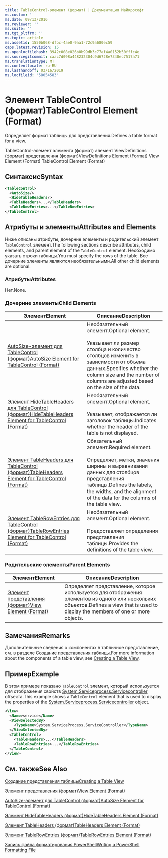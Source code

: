 ```yaml
---
title: TableControl-элемент (формат) | Документация Майкрософт
ms.custom: ''
ms.date: 09/13/2016
ms.reviewer: ''
ms.suite: ''
ms.tgt_pltfrm: ''
ms.topic: article
ms.assetid: 1550b068-dfbc-4ae0-9aa1-72c9a680ec59
caps.latest.revision: 15
ms.openlocfilehash: 3942c008e026b0b99db3c77af4a0152b50fffc4e
ms.sourcegitcommit: caac7d098a448232304c9d6728e7340ec7517a71
ms.translationtype: MT
ms.contentlocale: ru-RU
ms.lasthandoff: 03/16/2019
ms.locfileid: "58054583"
---
```

# <a name="tablecontrol-element-format"></a><span data-ttu-id="e7f2c-102">Элемент TableControl (формат)</span><span class="sxs-lookup"><span data-stu-id="e7f2c-102">TableControl Element (Format)</span></span>

<span data-ttu-id="e7f2c-103">Определяет формат таблицы для представления.</span><span class="sxs-lookup"><span data-stu-id="e7f2c-103">Defines a table format for a view.</span></span>

<span data-ttu-id="e7f2c-104">TableControl-элемент элемента (формат) элемент ViewDefinitions (формат) представления (формат)</span><span class="sxs-lookup"><span data-stu-id="e7f2c-104">ViewDefinitions Element (Format) View Element (Format) TableControl Element (Format)</span></span>

## <a name="syntax"></a><span data-ttu-id="e7f2c-105">Синтаксис</span><span class="sxs-lookup"><span data-stu-id="e7f2c-105">Syntax</span></span>

```xml
<TableControl>
  <AutoSize/>
  <HideTableHeaders/>
  <TableHeaders>...</TableHeaders>
  <TableRowEntries>...</TableRowEntries>
</TableControl>

```

## <a name="attributes-and-elements"></a><span data-ttu-id="e7f2c-106">Атрибуты и элементы</span><span class="sxs-lookup"><span data-stu-id="e7f2c-106">Attributes and Elements</span></span>

<span data-ttu-id="e7f2c-107">Ниже описаны атрибуты, дочерние элементы и родительский элемент `TableControl` элемент.</span><span class="sxs-lookup"><span data-stu-id="e7f2c-107">The following sections describe attributes, child elements, and parent element of the `TableControl` element.</span></span> <span data-ttu-id="e7f2c-108">Необходимо указать строки таблицы.</span><span class="sxs-lookup"><span data-stu-id="e7f2c-108">You must specify the rows of the table.</span></span> <span data-ttu-id="e7f2c-109">Все дочерние элементы являются необязательными.</span><span class="sxs-lookup"><span data-stu-id="e7f2c-109">All other child elements are optional.</span></span>

### <a name="attributes"></a><span data-ttu-id="e7f2c-110">Атрибуты</span><span class="sxs-lookup"><span data-stu-id="e7f2c-110">Attributes</span></span>

<span data-ttu-id="e7f2c-111">Нет.</span><span class="sxs-lookup"><span data-stu-id="e7f2c-111">None.</span></span>

### <a name="child-elements"></a><span data-ttu-id="e7f2c-112">Дочерние элементы</span><span class="sxs-lookup"><span data-stu-id="e7f2c-112">Child Elements</span></span>

|<span data-ttu-id="e7f2c-113">Элемент</span><span class="sxs-lookup"><span data-stu-id="e7f2c-113">Element</span></span>|<span data-ttu-id="e7f2c-114">Описание</span><span class="sxs-lookup"><span data-stu-id="e7f2c-114">Description</span></span>|
|-------------|-----------------|
|[<span data-ttu-id="e7f2c-115">AutoSize-элемент для TableControl (формат)</span><span class="sxs-lookup"><span data-stu-id="e7f2c-115">AutoSize Element for TableControl (Format)</span></span>](./autosize-element-for-tablecontrol-format.md)|<span data-ttu-id="e7f2c-116">Необязательный элемент.</span><span class="sxs-lookup"><span data-stu-id="e7f2c-116">Optional element.</span></span><br /><br /> <span data-ttu-id="e7f2c-117">Указывает ли размер столбца и количество столбцов изменить в зависимости от объема данных.</span><span class="sxs-lookup"><span data-stu-id="e7f2c-117">Specifies whether the column size and the number of columns are adjusted based on the size of the data.</span></span>|
|[<span data-ttu-id="e7f2c-118">Элемент HideTableHeaders для TableControl (формат)</span><span class="sxs-lookup"><span data-stu-id="e7f2c-118">HideTableHeaders Element for TableControl (Format)</span></span>](./hidetableheaders-element-format.md)|<span data-ttu-id="e7f2c-119">Необязательный элемент.</span><span class="sxs-lookup"><span data-stu-id="e7f2c-119">Optional element.</span></span><br /><br /> <span data-ttu-id="e7f2c-120">Указывает, отображается ли заголовок таблицы.</span><span class="sxs-lookup"><span data-stu-id="e7f2c-120">Indicates whether the header of the table is not displayed.</span></span>|
|[<span data-ttu-id="e7f2c-121">Элемент TableHeaders для TableControl (формат)</span><span class="sxs-lookup"><span data-stu-id="e7f2c-121">TableHeaders Element for TableControl (Format)</span></span>](./tableheaders-element-format.md)|<span data-ttu-id="e7f2c-122">Обязательный элемент.</span><span class="sxs-lookup"><span data-stu-id="e7f2c-122">Required element.</span></span><br /><br /> <span data-ttu-id="e7f2c-123">Определяет, метки, значения ширины и выравнивания данных для столбцов представления таблицы.</span><span class="sxs-lookup"><span data-stu-id="e7f2c-123">Defines the labels, the widths, and the alignment of the data for the columns of the table view.</span></span>|
|[<span data-ttu-id="e7f2c-124">Элемент TableRowEntries для TableControl (формат)</span><span class="sxs-lookup"><span data-stu-id="e7f2c-124">TableRowEntries Element for TableControl (Format)</span></span>](./tablerowentries-element-for-tablecontrol-format.md)|<span data-ttu-id="e7f2c-125">Необязательный элемент.</span><span class="sxs-lookup"><span data-stu-id="e7f2c-125">Optional element.</span></span><br /><br /> <span data-ttu-id="e7f2c-126">Предоставляет определения представления таблицы.</span><span class="sxs-lookup"><span data-stu-id="e7f2c-126">Provides the definitions of the table view.</span></span>|

### <a name="parent-elements"></a><span data-ttu-id="e7f2c-127">Родительские элементы</span><span class="sxs-lookup"><span data-stu-id="e7f2c-127">Parent Elements</span></span>

|<span data-ttu-id="e7f2c-128">Элемент</span><span class="sxs-lookup"><span data-stu-id="e7f2c-128">Element</span></span>|<span data-ttu-id="e7f2c-129">Описание</span><span class="sxs-lookup"><span data-stu-id="e7f2c-129">Description</span></span>|
|-------------|-----------------|
|[<span data-ttu-id="e7f2c-130">Элемент представления (формат)</span><span class="sxs-lookup"><span data-stu-id="e7f2c-130">View Element (Format)</span></span>](./view-element-format.md)|<span data-ttu-id="e7f2c-131">Определяет представление, которое используется для отображения элементов из одного или нескольких объектов.</span><span class="sxs-lookup"><span data-stu-id="e7f2c-131">Defines a view that is used to display the members of one or more objects.</span></span>|

## <a name="remarks"></a><span data-ttu-id="e7f2c-132">Замечания</span><span class="sxs-lookup"><span data-stu-id="e7f2c-132">Remarks</span></span>

<span data-ttu-id="e7f2c-133">Дополнительные сведения о компонентах в табличное представление, см. в разделе [Создание представления таблицы](./creating-a-table-view.md).</span><span class="sxs-lookup"><span data-stu-id="e7f2c-133">For more information about the components of a table view, see [Creating a Table View](./creating-a-table-view.md).</span></span>

## <a name="example"></a><span data-ttu-id="e7f2c-134">Пример</span><span class="sxs-lookup"><span data-stu-id="e7f2c-134">Example</span></span>

<span data-ttu-id="e7f2c-135">В этом примере показано `TableControl` элемент, который используется для отображения свойств [System.Serviceprocess.Servicecontroller](/dotnet/api/System.ServiceProcess.ServiceController) объекта.</span><span class="sxs-lookup"><span data-stu-id="e7f2c-135">This example shows a `TableControl` element that is used to display the properties of the [System.Serviceprocess.Servicecontroller](/dotnet/api/System.ServiceProcess.ServiceController) object.</span></span>

```xml
<View>
  <Name>service</Name>
  <ViewSelectedBy>
    <TypeName>System.ServiceProcess.ServiceController</TypeName>
  </ViewSelectedBy>
  <TableControl>
    <TableHeaders>...</TableHeaders>
    <TableRowEntries>...</TableRowEntries>
  </TableControl>
</View>

```

## <a name="see-also"></a><span data-ttu-id="e7f2c-136">См. также</span><span class="sxs-lookup"><span data-stu-id="e7f2c-136">See Also</span></span>

[<span data-ttu-id="e7f2c-137">Создание представления таблицы</span><span class="sxs-lookup"><span data-stu-id="e7f2c-137">Creating a Table View</span></span>](./creating-a-table-view.md)

[<span data-ttu-id="e7f2c-138">Элемент представления (формат)</span><span class="sxs-lookup"><span data-stu-id="e7f2c-138">View Element (Format)</span></span>](./view-element-format.md)

[<span data-ttu-id="e7f2c-139">AutoSize-элемент для TableControl (формат)</span><span class="sxs-lookup"><span data-stu-id="e7f2c-139">AutoSize Element for TableControl (Format)</span></span>](./autosize-element-for-tablecontrol-format.md)

[<span data-ttu-id="e7f2c-140">Элемент HideTableHeaders (формат)</span><span class="sxs-lookup"><span data-stu-id="e7f2c-140">HideTableHeaders Element (Format)</span></span>](./hidetableheaders-element-format.md)

[<span data-ttu-id="e7f2c-141">Элемент TableHeaders (формат)</span><span class="sxs-lookup"><span data-stu-id="e7f2c-141">TableHeaders Element (Format)</span></span>](./tableheaders-element-format.md)

[<span data-ttu-id="e7f2c-142">Элемент TableRowEntries (формат)</span><span class="sxs-lookup"><span data-stu-id="e7f2c-142">TableRowEntries Element (Format)</span></span>](./tablerowentries-element-for-tablecontrol-format.md)

[<span data-ttu-id="e7f2c-143">Запись файла форматирования PowerShell</span><span class="sxs-lookup"><span data-stu-id="e7f2c-143">Writing a PowerShell Formatting File</span></span>](./writing-a-powershell-formatting-file.md)
